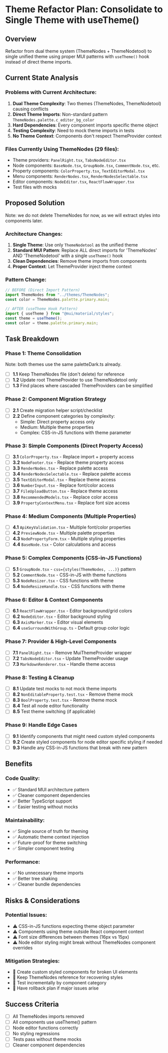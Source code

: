 # Theme Refactor Plan: Consolidate to Single Theme with useTheme()

## Overview

Refactor from dual theme system (ThemeNodes + ThemeNodetool) to single unified theme using proper MUI patterns with `useTheme()` hook instead of direct theme imports.

## Current State Analysis

### Problems with Current Architecture:

1. **Dual Theme Complexity**: Two themes (ThemeNodes, ThemeNodetool) causing conflicts
2. **Direct Theme Imports**: Non-standard pattern `ThemeNodes.palette.c_editor_bg_color`
3. **Hard Dependencies**: Every component imports specific theme object
4. **Testing Complexity**: Need to mock theme imports in tests
5. **No Theme Context**: Components don't respect ThemeProvider context

### Files Currently Using ThemeNodes (29 files):

- Theme providers: `PanelRight.tsx`, `TabsNodeEditor.tsx`
- Node components: `BaseNode.tsx`, `GroupNode.tsx`, `CommentNode.tsx`, etc.
- Property components: `ColorProperty.tsx`, `TextEditorModal.tsx`
- Menu components: `RenderNodes.tsx`, `RenderNodesSelectable.tsx`
- Editor components: `NodeEditor.tsx`, `ReactFlowWrapper.tsx`
- Test files with mocks

## Proposed Solution

Note: we do not delete ThemeNodes for now, as we will extract styles into components later.

### Architecture Changes:

1. **Single Theme**: Use only `ThemeNodetool` as the unified theme
2. **Standard MUI Pattern**: Replace ALL direct imports for 'ThemeNodes' AND 'ThemeNodetool' with a single `useTheme()` hook
3. **Clean Dependencies**: Remove theme imports from components
4. **Proper Context**: Let ThemeProvider inject theme context

### Pattern Change:

```typescript
// BEFORE (Direct Import Pattern)
import ThemeNodes from "../themes/ThemeNodes";
const color = ThemeNodes.palette.primary.main;

// AFTER (useTheme Hook Pattern)
import { useTheme } from "@mui/material/styles";
const theme = useTheme();
const color = theme.palette.primary.main;
```

## Task Breakdown

### Phase 1: Theme Consolidation

Note: both themes use the same paletteDark.ts already.

- [ ] **1.1** Keep ThemeNodes file (don't delete) for reference
- [ ] **1.2** Update root ThemeProvider to use ThemeNodetool only
- [ ] **1.3** Find places where cascaded ThemeProviders can be simplified

### Phase 2: Component Migration Strategy

- [ ] **2.1** Create migration helper script/checklist
- [ ] **2.2** Define component categories by complexity:
  - Simple: Direct property access only
  - Medium: Multiple theme properties
  - Complex: CSS-in-JS functions with theme parameter

### Phase 3: Simple Components (Direct Property Access)

- [ ] **3.1** `ColorProperty.tsx` - Replace import + property access
- [ ] **3.2** `NodeFooter.tsx` - Replace theme property access
- [ ] **3.3** `RenderNodes.tsx` - Replace palette access
- [ ] **3.4** `RenderNodesSelectable.tsx` - Replace palette access
- [ ] **3.5** `TextEditorModal.tsx` - Replace theme access
- [ ] **3.6** `NumberInput.tsx` - Replace font/color access
- [ ] **3.7** `FileUploadButton.tsx` - Replace theme access
- [ ] **3.8** `RecommendedModels.tsx` - Replace color access
- [ ] **3.9** `PropertyContextMenu.tsx` - Replace font size access

### Phase 4: Medium Components (Multiple Properties)

- [ ] **4.1** `ApiKeyValidation.tsx` - Multiple font/color properties
- [ ] **4.2** `PreviewNode.tsx` - Multiple palette properties
- [ ] **4.3** `NodePropertyForm.tsx` - Multiple styling properties
- [ ] **4.4** `BaseNode.tsx` - Color calculations and access

### Phase 5: Complex Components (CSS-in-JS Functions)

- [ ] **5.1** `GroupNode.tsx` - `css={styles(ThemeNodes, ...)}` pattern
- [ ] **5.2** `CommentNode.tsx` - CSS-in-JS with theme functions
- [ ] **5.3** `NodeResizer.tsx` - CSS functions with theme
- [ ] **5.4** `NodeResizeHandle.tsx` - CSS functions with theme

### Phase 6: Editor & Context Components

- [ ] **6.1** `ReactFlowWrapper.tsx` - Editor background/grid colors
- [ ] **6.2** `NodeEditor.tsx` - Editor background styling
- [ ] **6.3** `AxisMarker.tsx` - Editor visual elements
- [ ] **6.4** `useSurroundWithGroup.ts` - Default group color logic

### Phase 7: Provider & High-Level Components

- [ ] **7.1** `PanelRight.tsx` - Remove MuiThemeProvider wrapper
- [ ] **7.2** `TabsNodeEditor.tsx` - Update ThemeProvider usage
- [ ] **7.3** `MarkdownRenderer.tsx` - Handle theme access

### Phase 8: Testing & Cleanup

- [ ] **8.1** Update test mocks to not mock theme imports
- [ ] **8.2** `NonEditableProperty.test.tsx` - Remove theme mock
- [ ] **8.3** `BoolProperty.test.tsx` - Remove theme mock
- [ ] **8.4** Test all node editor functionality
- [ ] **8.5** Test theme switching (if applicable)

### Phase 9: Handle Edge Cases

- [ ] **9.1** Identify components that might need custom styled components
- [ ] **9.2** Create styled components for node editor specific styling if needed
- [ ] **9.3** Handle any CSS-in-JS functions that break with new pattern

## Benefits

### Code Quality:

- ✅ Standard MUI architecture pattern
- ✅ Cleaner component dependencies
- ✅ Better TypeScript support
- ✅ Easier testing without mocks

### Maintainability:

- ✅ Single source of truth for theming
- ✅ Automatic theme context injection
- ✅ Future-proof for theme switching
- ✅ Simpler component testing

### Performance:

- ✅ No unnecessary theme imports
- ✅ Better tree shaking
- ✅ Cleaner bundle dependencies

## Risks & Considerations

### Potential Issues:

- ⚠️ CSS-in-JS functions expecting theme object parameter
- ⚠️ Components using theme outside React component context
- ⚠️ Font size differences between themes (16px vs 15px)
- ⚠️ Node editor styling might break without ThemeNodes component overrides

### Mitigation Strategies:

- 🔧 Create custom styled components for broken UI elements
- 🔧 Keep ThemeNodes reference for recovering styles
- 🔧 Test incrementally by component category
- 🔧 Have rollback plan if major issues arise

## Success Criteria

- [ ] All ThemeNodes imports removed
- [ ] All components use useTheme() pattern
- [ ] Node editor functions correctly
- [ ] No styling regressions
- [ ] Tests pass without theme mocks
- [ ] Cleaner component dependencies
